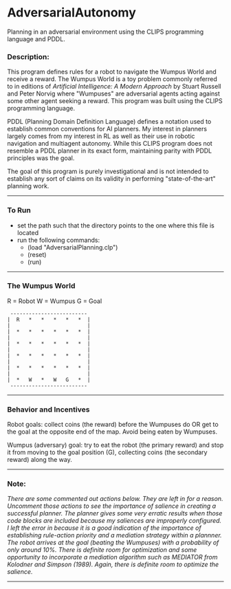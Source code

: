 # AdversarialAutonomy
Planning in an adversarial environment using the CLIPS programming language and PDDL.

### Description: 
This program defines rules for a robot to navigate the Wumpus World and
receive a reward. The Wumpus World is a toy problem commonly referred to in editions
of *Artificial Intelligence: A Modern Approach* by Stuart Russell and Peter Norvig where
"Wumpuses" are adversarial agents acting against some other agent seeking a reward. This
program was built using the CLIPS programming language.

PDDL (Planning Domain Definition Language) defines a notation used to establish common
conventions for AI planners. My interest in planners largely comes from my interest in RL
as well as their use in robotic navigation and multiagent autonomy. While this CLIPS
program does not resemble a PDDL planner in its exact form, maintaining parity with PDDL
principles was the goal.

The goal of this program is purely investigational and is not intended to establish any
sort of claims on its validity in performing "state-of-the-art" planning work.

_____________________________________________________________________________________________

### To Run
 * set the path such that the directory points to the one where this file is located
 * run the following commands:
    * (load "AdversarialPlanning.clp")
    * (reset)
    * (run)
    


_____________________________________________________________________________________________

### The Wumpus World

 R = Robot
 W = Wumpus
 G = Goal

     -------------------------
    |  R   *   *   *   *   *  |
    |                         |
    |  *   *   *   *   *   *  |
    |                         |
    |  *   *   *   *   *   *  |
    |                         |
    |  *   *   *   *   *   *  |
    |                         |
    |  *   *   *   *   *   *  |
    |                         |
    |  *   W   *   W   G   *  |
     -------------------------


_____________________________________________________________________________________________

### Behavior and Incentives
Robot goals: collect coins (the reward) before the Wumpuses do OR get to the goal at the
  opposite end of the map. Avoid being eaten by Wumpuses.

 Wumpus (adversary) goal: try to eat the robot (the primary reward) and stop it from moving
  to the goal position (G), collecting coins (the secondary reward) along the way.

_____________________________________________________________________________________________

 ### Note: 
 *There are some commented out actions below. They are left in for a reason.
 Uncomment those actions to see the importance of salience in creating a successful
 planner. The planner gives some very erratic results when those code blocks are included
 because my saliences are improperly configured. I left the error in because it is a good
 indication of the importance of establishing rule-action priority and a mediation strategy
 within a plannner. The robot arrives at the goal (beating the Wumpuses) with a probability
 of only around 10%. There is definite room for optimization and some opportunity to
 incorporate a mediation algorithm such as MEDIATOR from Kolodner and Simpson (1989). Again,
 there is definite room to optimize the salience.*

_____________________________________________________________________________________________
